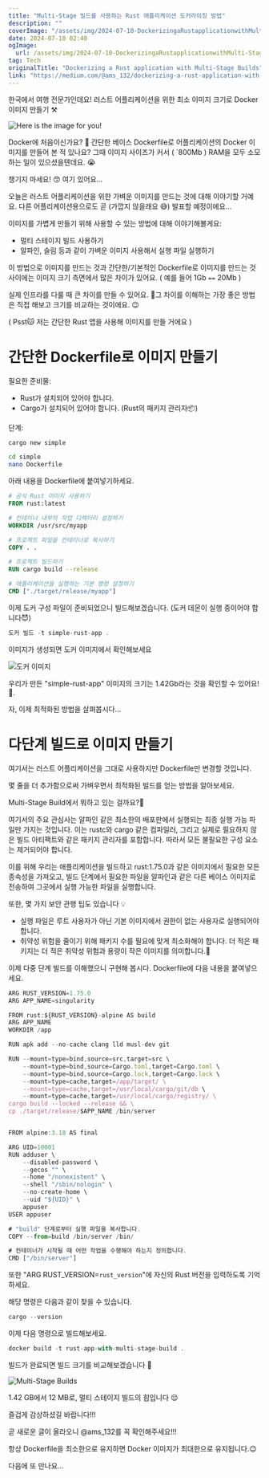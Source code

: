 ```yaml
---
title: "Multi-Stage 빌드를 사용하는 Rust 애플리케이션 도커라이징 방법"
description: ""
coverImage: "/assets/img/2024-07-10-DockerizingaRustapplicationwithMulti-StageBuilds_0.png"
date: 2024-07-10 02:40
ogImage: 
  url: /assets/img/2024-07-10-DockerizingaRustapplicationwithMulti-StageBuilds_0.png
tag: Tech
originalTitle: "Dockerizing a Rust application with Multi-Stage Builds"
link: "https://medium.com/@ams_132/dockerizing-a-rust-application-with-multi-stage-builds-31ac8a5ce7c7"
---
```



한국에서 여행 전문가인데요! 러스트 어플리케이션을 위한 최소 이미지 크기로 Docker 이미지 만들기 ⚒️

![Here is the image for you!](/assets/img/2024-07-10-DockerizingaRustapplicationwithMulti-StageBuilds_0.png)

Docker에 처음이신가요? 🧐
간단한 베이스 Dockerfile로 어플리케이션의 Docker 이미지를 만들어 본 적 있나요? 그때 이미지 사이즈가 커서 ( `800Mb ) RAM을 모두 소모하는 일이 있으셨을텐데요. 😭

<div class="content-ad"></div>

챙기지 마세요! 😙 여기 있어요...

오늘은 러스트 어플리케이션을 위한 가벼운 이미지를 만드는 것에 대해 이야기할 거예요. 다른 어플리케이션용으로도 곧 (가깝지 않을래요 😅) 발표할 예정이에요...

이미지를 가볍게 만들기 위해 사용할 수 있는 방법에 대해 이야기해볼게요:
- 멀티 스테이지 빌드 사용하기
- 알파인, 슬림 등과 같이 가벼운 이미지 사용해서 실행 파일 실행하기

<div class="content-ad"></div>

이 방법으로 이미지를 만드는 것과 간단한/기본적인 Dockerfile로 이미지를 만드는 것 사이에는 이미지 크기 측면에서 많은 차이가 있어요. ( 예를 들어 1Gb `==` 20Mb )

실제 인프라를 다룰 때 큰 차이를 만들 수 있어요. 😤그 차이를 이해하는 가장 좋은 방법은 직접 해보고 크기를 비교하는 것이에요. 😉

( Psst🐱 저는 간단한 Rust 앱을 사용해 이미지를 만들 거에요 )

# 간단한 Dockerfile로 이미지 만들기

<div class="content-ad"></div>

필요한 준비물:
- Rust가 설치되어 있어야 합니다.
- Cargo가 설치되어 있어야 합니다. (Rust의 패키지 관리자📦)

단계:

```rust
cargo new simple
```

<div class="content-ad"></div>

```bash
cd simple
nano Dockerfile
```

아래 내용을 Dockerfile에 붙여넣기하세요.

```Dockerfile
# 공식 Rust 이미지 사용하기
FROM rust:latest

# 컨테이너 내부의 작업 디렉터리 설정하기
WORKDIR /usr/src/myapp

# 프로젝트 파일을 컨테이너로 복사하기
COPY . .

# 프로젝트 빌드하기
RUN cargo build --release

# 애플리케이션을 실행하는 기본 명령 설정하기
CMD ["./target/release/myapp"]
```

이제 도커 구성 파일이 준비되었으니 빌드해보겠습니다. (도커 데몬이 실행 중이어야 합니다😈)

<div class="content-ad"></div>

```js
도커 빌드 -t simple-rust-app .
```

이미지가 생성되면 도커 이미지에서 확인해보세요

![도커 이미지](/assets/img/2024-07-10-DockerizingaRustapplicationwithMulti-StageBuilds_1.png)

우리가 만든 "simple-rust-app" 이미지의 크기는 1.42Gb라는 것을 확인할 수 있어요! 🤯.

<div class="content-ad"></div>

자, 이제 최적화된 방법을 살펴봅시다…

# 다단계 빌드로 이미지 만들기

여기서는 러스트 어플리케이션을 그대로 사용하지만 Dockerfile만 변경할 것입니다. 

몇 줄을 더 추가함으로써 가벼우면서 최적화된 빌드를 얻는 방법을 알아보세요.

<div class="content-ad"></div>

Multi-Stage Build에서 뭐하고 있는 걸까요?🧐

여기서의 주요 관심사는 알파인 같은 최소한의 배포판에서 실행되는 최종 실행 가능 파일만 가지는 것입니다. 이는 rustc와 cargo 같은 컴파일러, 그리고 실제로 필요하지 않은 빌드 아티팩트와 같은 패키지 관리자를 포함합니다. 따라서 모든 불필요한 구성 요소는 제거되어야 합니다.

이를 위해 우리는 애플리케이션을 빌드하고 rust:1.75.0과 같은 이미지에서 필요한 모든 종속성을 가져오고, 빌드 단계에서 필요한 파일을 알파인과 같은 다른 베이스 이미지로 전송하여 그곳에서 실행 가능한 파일을 실행합니다.

또한, 몇 가지 보안 관행 팁도 있습니다 💡

<div class="content-ad"></div>

- 실행 파일은 루트 사용자가 아닌 기본 이미지에서 권한이 없는 사용자로 실행되어야 합니다.
- 취약성 위험을 줄이기 위해 패키지 수를 필요에 맞게 최소화해야 합니다. 더 적은 패키지는 더 적은 취약성 위험과 용량이 작은 이미지를 의미합니다.😤

이제 다중 단계 빌드를 이해했으니 구현해 봅시다. Dockerfile에 다음 내용을 붙여넣으세요.

```js
ARG RUST_VERSION=1.75.0
ARG APP_NAME=singularity

FROM rust:${RUST_VERSION}-alpine AS build
ARG APP_NAME
WORKDIR /app

RUN apk add --no-cache clang lld musl-dev git

RUN --mount=type=bind,source=src,target=src \
    --mount=type=bind,source=Cargo.toml,target=Cargo.toml \
    --mount=type=bind,source=Cargo.lock,target=Cargo.lock \
    --mount=type=cache,target=/app/target/ \
    --mount=type=cache,target=/usr/local/cargo/git/db \
    --mount=type=cache,target=/usr/local/cargo/registry/ \
cargo build --locked --release && \
cp ./target/release/$APP_NAME /bin/server


FROM alpine:3.18 AS final

ARG UID=10001
RUN adduser \
    --disabled-password \
    --gecos "" \
    --home "/nonexistent" \
    --shell "/sbin/nologin" \
    --no-create-home \
    --uid "${UID}" \
    appuser
USER appuser

# "build" 단계로부터 실행 파일을 복사합니다.
COPY --from=build /bin/server /bin/

# 컨테이너가 시작될 때 어떤 작업을 수행해야 하는지 정의합니다.
CMD ["/bin/server"]
```

또한 "ARG RUST_VERSION=`rust_version`"에 자신의 Rust 버전을 입력하도록 기억하세요.

<div class="content-ad"></div>

해당 명령은 다음과 같이 찾을 수 있습니다.

```js
cargo --version
```

이제 다음 명령으로 빌드해보세요.

```js
docker build -t rust-app-with-multi-stage-build .
```

<div class="content-ad"></div>

빌드가 완료되면 빌드 크기를 비교해보겠습니다 🤔

![Multi-Stage Builds](/assets/img/2024-07-10-DockerizingaRustapplicationwithMulti-StageBuilds_2.png)

1.42 GB에서 12 MB로, 멀티 스테이지 빌드의 힘입니다 😌

즐겁게 감상하셨길 바랍니다!!!

<div class="content-ad"></div>

곧 새로운 글이 올라오니 @ams_132를 꼭 확인해주세요!!!

항상 Dockerfile을 최소한으로 유지하면 Docker 이미지가 최대한으로 유지됩니다.😉

다음에 또 만나요...